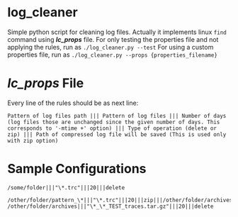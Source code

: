 # log_cleaner

Simple python script for cleaning log files. Actually it implements linux `find` command using **_lc_props_** file.
For only testing the properties file and not applying the rules, run as `./log_cleaner.py --test`
For using a custom properties file, run as `./log_cleaner.py --props {properties_filename}`

# _lc_props_ File

Every line of the rules should be as next line:  
  
    Pattern of log files path ||| Pattern of log files ||| Number of days (log files those are unchanged since the given number of days. This corresponds to '-mtime +' option) ||| Type of operation (delete or zip) ||| Path of compressed log file will be saved (This is used only with zip option)

# Sample Configurations

    /some/folder|||"\*.trc"|||20|||delete  
      
    /other/folder/pattern_\*|||"\*.trc"|||20|||zip|||/other/folder/archives/TEST_traces.tar.gz  
    /other/folder/archives|||"\*_\*_TEST_traces.tar.gz"|||20|||delete
